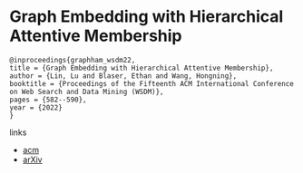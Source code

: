 # Graph Embedding with Hierarchical Attentive Membership

```
@inproceedings{graphham_wsdm22,
title = {Graph Embedding with Hierarchical Attentive Membership},
author = {Lin, Lu and Blaser, Ethan and Wang, Hongning},
booktitle = {Proceedings of the Fifteenth ACM International Conference on Web Search and Data Mining (WSDM)},
pages = {582--590},
year = {2022}
}
```

links
- [acm](https://dl.acm.org/doi/10.1145/3488560.3498499)
- [arXiv](https://arxiv.org/abs/2111.00604)
